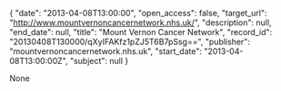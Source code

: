{
  "date": "2013-04-08T13:00:00", 
  "open_access": false, 
  "target_url": "http://www.mountvernoncancernetwork.nhs.uk/", 
  "description": null, 
  "end_date": null, 
  "title": "Mount Vernon Cancer Network", 
  "record_id": "20130408T130000/qXyIFAKfz1pZJ5T6B7pSsg==", 
  "publisher": "mountvernoncancernetwork.nhs.uk", 
  "start_date": "2013-04-08T13:00:00Z", 
  "subject": null
}

None